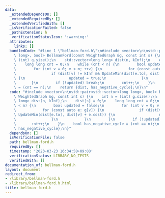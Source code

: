 ```yaml
---
data:
  _extendedDependsOn: []
  _extendedRequiredBy: []
  _extendedVerifiedWith: []
  _isVerificationFailed: false
  _pathExtension: h
  _verificationStatusIcon: ':warning:'
  attributes:
    links: []
  bundledCode: "#line 1 \"bellman-ford.h\"\n#include <vector>\n\nstd::pair<std::vector<long\
    \ long>, bool> BellmanFord(const WeightedGraph &g, const int s) {\n    int n =\
    \ (int) g.size();\n    std::vector<long long> dist(n, kInf);\n    dist[s] = 0;\n\
    \    long long cnt = 0;\n    while (cnt < n) {\n        bool updated = false;\n\
    \        for (int v = 0; v < n; ++v) {\n            for (const auto e: g[v]) {\n\
    \                if (dist[v] != kInf && UpdateMin(dist[e.to], dist[v] + e.cost))\
    \ {\n                    updated = true;\n                }\n            }\n \
    \       }\n        if (!updated) break;\n        cnt++;\n    }\n    bool has_negative_cycle\
    \ = (cnt == n);\n    return {dist, has_negative_cycle};\n}\n"
  code: "#include <vector>\n\nstd::pair<std::vector<long long>, bool> BellmanFord(const\
    \ WeightedGraph &g, const int s) {\n    int n = (int) g.size();\n    std::vector<long\
    \ long> dist(n, kInf);\n    dist[s] = 0;\n    long long cnt = 0;\n    while (cnt\
    \ < n) {\n        bool updated = false;\n        for (int v = 0; v < n; ++v) {\n\
    \            for (const auto e: g[v]) {\n                if (dist[v] != kInf &&\
    \ UpdateMin(dist[e.to], dist[v] + e.cost)) {\n                    updated = true;\n\
    \                }\n            }\n        }\n        if (!updated) break;\n \
    \       cnt++;\n    }\n    bool has_negative_cycle = (cnt == n);\n    return {dist,\
    \ has_negative_cycle};\n}"
  dependsOn: []
  isVerificationFile: false
  path: bellman-ford.h
  requiredBy: []
  timestamp: '2023-03-23 16:34:58+09:00'
  verificationStatus: LIBRARY_NO_TESTS
  verifiedWith: []
documentation_of: bellman-ford.h
layout: document
redirect_from:
- /library/bellman-ford.h
- /library/bellman-ford.h.html
title: bellman-ford.h
---
```

